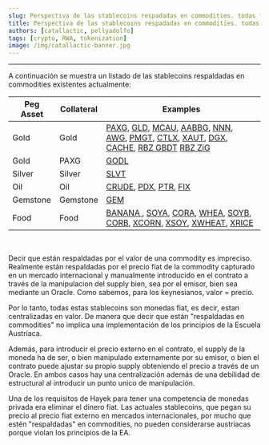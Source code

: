 ```yaml
---
slug: Perspectiva de las stablecoins respadadas en commodities. todas fiat
title: Perspectiva de las stablecoins respadadas en commodities. todas fiat
authors: [catallactic, pellyadolfo]
tags: [crypto, RWA, tokenization]
image: /img/catallactic-banner.jpg
---
```

---

A continuación se muestra un listado de las stablecoins respaldadas en commodities existentes actualmente:

<!-- truncate -->

<table class="table w-auto mx-auto fs-6">
	<thead class="thead-dark">
		<tr>
			<th scope="col">Peg Asset</th>
			<th scope="col">Collateral</th>
			<th scope="col">Examples</th>
		</tr>
	</thead>
	<tbody>
		<tr>
			<td>Gold</td>
			<td>Gold</td>
			<td>
				<a href="https://paxos.com/paxgold/" target="_blank"> PAXG</a>, 
				<a href="https://www.goldario.com/" target="_blank"> GLD</a>, 
				<a href="https://meld.gold/" target="_blank"> MCAU</a>, 
				<a href="https://aabbgoldtoken.com/aabbg/" target="_blank"> AABBG</a>, 
				<a href="https://novemgold.com/en/tokens/nnn.html" target="_blank"> NNN</a>,<br/>
				<a href="https://www.agagoldy.com/" target="_blank"> AWG</a>, 
				<a href="https://pmgt.io/" target="_blank"> PMGT</a>, 
				<a href="https://cashtelex.com/" target="_blank"> CTLX</a>, 
				<a href="https://gold.tether.to/" target="_blank"> XAUT</a>, 
				<a href="https://digix.global/dgx" target="_blank"> DGX</a>, 
				<a href="https://cache.gold/" target="_blank"> CACHE</a>,
				<a href="https://www.rbz.co.zw/documents/Gold-backed_Digital_Token/August/RBZ_Gold-backed_Digital_Tokens_Issue_12_Results_03_August_2023.pdf" target="_blank"> RBZ GBDT</a>
				<a href="https://beincrypto.com/zimbabwe-gold-digital-token-zig/" target="_blank"> RBZ ZiG</a>
			</td>
		</tr>
		<tr>
			<td>Gold</td>
			<td>PAXG</td>
			<td>
				<a href="https://godl.gold" target="_blank">GODL</a>
			</td>
		</tr>
		<tr>
			<td>Silver</td>
			<td>Silver</td>
			<td>
				<a href="" target="_blank">SLVT</a>
			</td>
		</tr>
		<tr>
			<td>Oil</td>
			<td>Oil</td>
			<td>
				<a href="http://crudeoil.finance/" target="_blank"> CRUDE</a>, 
				<a href="https://pdxcoin.io/" target="_blank"> PDX</a>, 
				<a href="https://www.petro.gob.ve/en/" target="_blank"> PTR</a>,
				<a href="https://finamatrix.net/fix/" target="_blank"> FIX</a>
			</td>
		</tr>
		<tr>
			<td>Gemstone</td>
			<td>Gemstone</td>
			<td>
				<a href="https://www.habsburgfinearts.com/en/faq/" target="_blank">GEM</a>
			</td>
		</tr>
		<tr>
			<td>Food</td>
			<td>Food</td>
			<td>
				<a href="https://www.cyberkongz.com/" target="_blank"> BANANA </a>, 
				<a href="https://agrotoken.com/" target="_blank"> SOYA</a>, 
				<a href="https://agrotoken.com/" target="_blank"> CORA</a>, 
				<a href="https://agrotoken.com/" target="_blank"> WHEA</a>, 
				<a href="https://agrotoken.com/" target="_blank"> SOYB</a>, 
				<a href="https://agrotoken.com/" target="_blank"> CORB</a>, 
				<a href="https://testnet.landx.fi/" target="_blank"> XCORN</a>, 
				<a href="https://testnet.landx.fi/" target="_blank"> XSOY</a>, 
				<a href="https://testnet.landx.fi/" target="_blank"> XWHEAT</a>, 
				<a href="https://testnet.landx.fi/" target="_blank"> XRICE</a> 
			</td>
		</tr>
	</tbody>
</table>
<br/>

Decir que están respaldadas por el valor de una commodity es impreciso. Realmente están respaldadas por el precio fiat de la commodity capturado en un mercado internacional y manualmente introducido en el contrato a través de la manipulacion del supply bien, sea por el emisor, bien sea mediante un Oracle. Como sabemos, para los keynesianos, valor = precio.

Por lo tanto, todas estas stablecoins son monedas fiat, es decir, estan centralizadas en valor. De manera que decir que están "respaldadas en commodities" no implica una implementación de los principios de la Escuela Austríaca.

Además, para introducir el precio externo en el contrato, el supply de la moneda ha de ser, o bien manipulado externamente por su emisor, o bien el contrato puede ajustar su propio supply obteniendo el precio a través de un Oracle. En ambos casos hay una centralización además de una debilidad de estructural al introducir un punto unico de manipulación.

Una de los requisitos de Hayek para tener una competencia de monedas privada era eliminar el dinero fiat. Las actuales stablecoins, que pegan su precio al precio fiat externo en mercados internacionales, por mucho que estén "respaldadas" en commodities, no pueden considerarse austriacas porque violan los principios de la EA.
<br/>